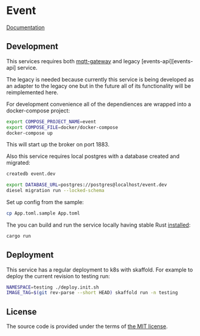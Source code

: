 # Event

[Documentation][documentation]

[documentation]:https://docs.netology-group.services/event/index.html

## Development

This services requires both [mqtt-gateway][mqtt-gateway] and legacy [events-api][events-api] service.

The legacy is needed because currently this service is being developed as an adapter to the legacy
one but in the future all of its functionality will be reimplemented here.

For development convenience all of the dependiences are wrapped into a docker-compose project:

```bash
export COMPOSE_PROJECT_NAME=event
export COMPOSE_FILE=docker/docker-compose
docker-compose up
```

This will start up the broker on port 1883.

Also this service requires local postgres with a database created and migrated:

```bash
createdb event.dev

export DATABASE_URL=postgres://postgres@localhost/event.dev
diesel migration run --locked-schema
```

Set up config from the sample:

```bash
cp App.toml.sample App.toml
```

The you can build and run the service locally having stable Rust [installed][rustup]:

```bash
cargo run
```

[mqtt-gateway]:http://github.com/netology-group/mqtt-gateway
[rustup]:https://rustup.rs


## Deployment

This service has a regular deployment to k8s with skaffold.
For example to deploy the current revision to testing run:

```bash
NAMESPACE=testing ./deploy.init.sh
IMAGE_TAG=$(git rev-parse --short HEAD) skaffold run -n testing
```


## License

The source code is provided under the terms of [the MIT license][license].

[license]:http://www.opensource.org/licenses/MIT
